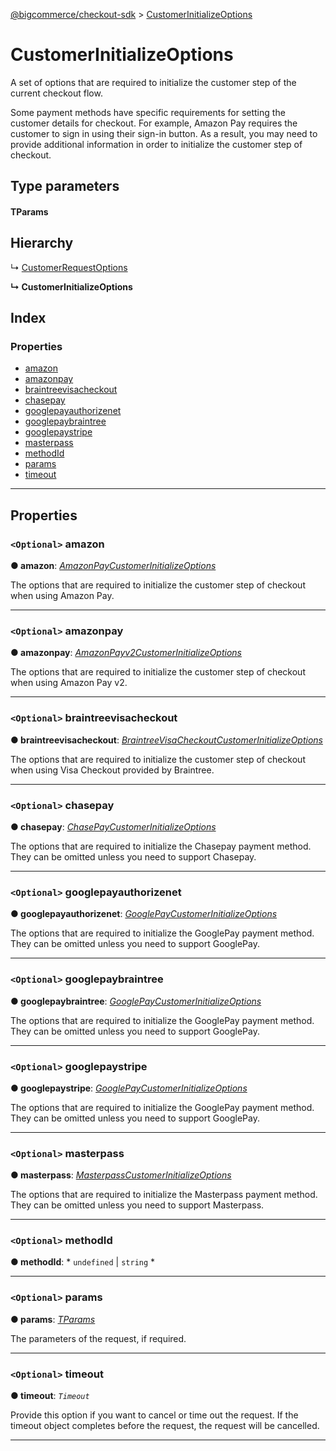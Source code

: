 [@bigcommerce/checkout-sdk](../README.md) > [CustomerInitializeOptions](../interfaces/customerinitializeoptions.md)

# CustomerInitializeOptions

A set of options that are required to initialize the customer step of the current checkout flow.

Some payment methods have specific requirements for setting the customer details for checkout. For example, Amazon Pay requires the customer to sign in using their sign-in button. As a result, you may need to provide additional information in order to initialize the customer step of checkout.

## Type parameters

#### TParams 
## Hierarchy

↳  [CustomerRequestOptions](customerrequestoptions.md)

**↳ CustomerInitializeOptions**

## Index

### Properties

* [amazon](customerinitializeoptions.md#amazon)
* [amazonpay](customerinitializeoptions.md#amazonpay)
* [braintreevisacheckout](customerinitializeoptions.md#braintreevisacheckout)
* [chasepay](customerinitializeoptions.md#chasepay)
* [googlepayauthorizenet](customerinitializeoptions.md#googlepayauthorizenet)
* [googlepaybraintree](customerinitializeoptions.md#googlepaybraintree)
* [googlepaystripe](customerinitializeoptions.md#googlepaystripe)
* [masterpass](customerinitializeoptions.md#masterpass)
* [methodId](customerinitializeoptions.md#methodid)
* [params](customerinitializeoptions.md#params)
* [timeout](customerinitializeoptions.md#timeout)

---

## Properties

<a id="amazon"></a>

### `<Optional>` amazon

**● amazon**: *[AmazonPayCustomerInitializeOptions](amazonpaycustomerinitializeoptions.md)*

The options that are required to initialize the customer step of checkout when using Amazon Pay.

___
<a id="amazonpay"></a>

### `<Optional>` amazonpay

**● amazonpay**: *[AmazonPayv2CustomerInitializeOptions](amazonpayv2customerinitializeoptions.md)*

The options that are required to initialize the customer step of checkout when using Amazon Pay v2.

___
<a id="braintreevisacheckout"></a>

### `<Optional>` braintreevisacheckout

**● braintreevisacheckout**: *[BraintreeVisaCheckoutCustomerInitializeOptions](braintreevisacheckoutcustomerinitializeoptions.md)*

The options that are required to initialize the customer step of checkout when using Visa Checkout provided by Braintree.

___
<a id="chasepay"></a>

### `<Optional>` chasepay

**● chasepay**: *[ChasePayCustomerInitializeOptions](chasepaycustomerinitializeoptions.md)*

The options that are required to initialize the Chasepay payment method. They can be omitted unless you need to support Chasepay.

___
<a id="googlepayauthorizenet"></a>

### `<Optional>` googlepayauthorizenet

**● googlepayauthorizenet**: *[GooglePayCustomerInitializeOptions](googlepaycustomerinitializeoptions.md)*

The options that are required to initialize the GooglePay payment method. They can be omitted unless you need to support GooglePay.

___
<a id="googlepaybraintree"></a>

### `<Optional>` googlepaybraintree

**● googlepaybraintree**: *[GooglePayCustomerInitializeOptions](googlepaycustomerinitializeoptions.md)*

The options that are required to initialize the GooglePay payment method. They can be omitted unless you need to support GooglePay.

___
<a id="googlepaystripe"></a>

### `<Optional>` googlepaystripe

**● googlepaystripe**: *[GooglePayCustomerInitializeOptions](googlepaycustomerinitializeoptions.md)*

The options that are required to initialize the GooglePay payment method. They can be omitted unless you need to support GooglePay.

___
<a id="masterpass"></a>

### `<Optional>` masterpass

**● masterpass**: *[MasterpassCustomerInitializeOptions](masterpasscustomerinitializeoptions.md)*

The options that are required to initialize the Masterpass payment method. They can be omitted unless you need to support Masterpass.

___
<a id="methodid"></a>

### `<Optional>` methodId

**● methodId**: * `undefined` &#124; `string`
*

___
<a id="params"></a>

### `<Optional>` params

**● params**: *[TParams]()*

The parameters of the request, if required.

___
<a id="timeout"></a>

### `<Optional>` timeout

**● timeout**: *`Timeout`*

Provide this option if you want to cancel or time out the request. If the timeout object completes before the request, the request will be cancelled.

___

